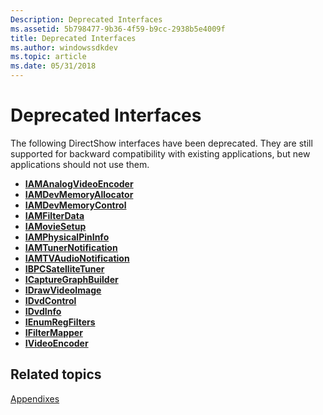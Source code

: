 ```yaml
---
Description: Deprecated Interfaces
ms.assetid: 5b798477-9b36-4f59-b9cc-2938b5e4009f
title: Deprecated Interfaces
ms.author: windowssdkdev
ms.topic: article
ms.date: 05/31/2018
---
```


# Deprecated Interfaces

The following DirectShow interfaces have been deprecated. They are still supported for backward compatibility with existing applications, but new applications should not use them.

-   [**IAMAnalogVideoEncoder**](/windows/desktop/api/strmif/nn-strmif-iamanalogvideoencoder)
-   [**IAMDevMemoryAllocator**](/windows/desktop/api/strmif/nn-strmif-iamdevmemoryallocator)
-   [**IAMDevMemoryControl**](/windows/desktop/api/strmif/nn-strmif-iamdevmemorycontrol)
-   [**IAMFilterData**](iamfilterdata.md)
-   [**IAMovieSetup**](/windows/desktop/api/strmif/nn-strmif-iamoviesetup)
-   [**IAMPhysicalPinInfo**](/windows/desktop/api/strmif/nn-strmif-iamphysicalpininfo)
-   [**IAMTunerNotification**](/windows/desktop/api/strmif/nn-strmif-iamtunernotification)
-   [**IAMTVAudioNotification**](/windows/desktop/api/strmif/nn-strmif-iamtvaudionotification)
-   [**IBPCSatelliteTuner**](/windows/desktop/api/strmif/nn-strmif-ibpcsatellitetuner)
-   [**ICaptureGraphBuilder**](/windows/desktop/api/strmif/nn-strmif-icapturegraphbuilder)
-   [**IDrawVideoImage**](/windows/desktop/api/strmif/nn-strmif-idrawvideoimage)
-   [**IDvdControl**](/windows/desktop/api/strmif/nn-strmif-idvdcontrol)
-   [**IDvdInfo**](/windows/desktop/api/strmif/nn-strmif-idvdinfo)
-   [**IEnumRegFilters**](/windows/desktop/api/strmif/nn-strmif-ienumregfilters)
-   [**IFilterMapper**](/windows/desktop/api/strmif/nn-strmif-ifiltermapper)
-   [**IVideoEncoder**](https://msdn.microsoft.com/en-us/library/Dd377231(v=VS.85).aspx)

## Related topics

<dl> <dt>

[Appendixes](appendixes.md)
</dt> </dl>

 

 



